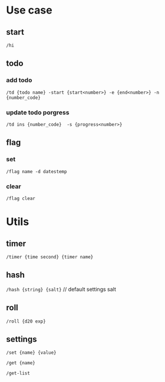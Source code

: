# Use case

## start
`/hi`

## todo

### add todo
`/td {todo name} -start {start<number>} -e {end<number>} -n {number_code}`

### update todo porgress
`/td ins {number_code}  -s {progress<number>}`

## flag

### set
`/flag name -d datestemp`

### clear
`/flag clear`

# Utils

## timer
`/timer {time second} {timer name}`

## hash
`/hash {string} {salt}` // default settings salt

## roll
`/roll {d20 exp}`

## settings
`/set {name} {value}`

`/get {name}`

`/get-list`
